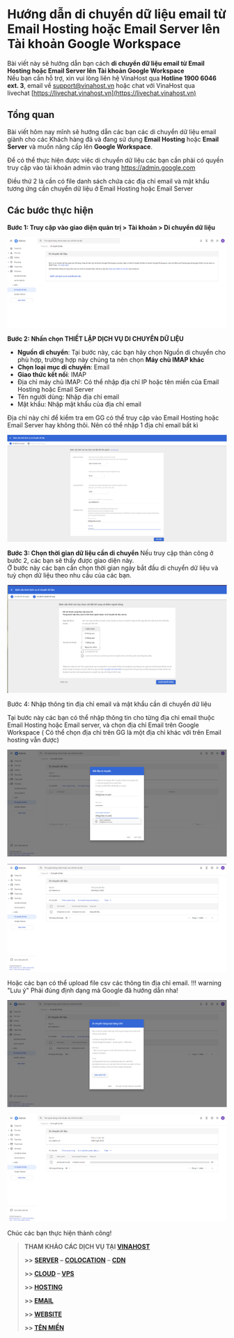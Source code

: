 # Hướng dẫn di chuyển dữ liệu email từ Email Hosting hoặc Email Server lên Tài khoản Google Workspace

Bài viết này sẽ hướng dẫn bạn cách **di chuyển dữ liệu email từ Email Hosting hoặc Email Server lên Tài khoản Google Workspace**  
Nếu bạn cần hỗ trợ, xin vui lòng liên hệ VinaHost qua **Hotline 1900 6046 ext. 3**, email về [support@vinahost.vn](mailto:support@vinahost.vn) hoặc chat với VinaHost qua livechat [https://livechat.vinahost.vn](https://livechat.vinahost.vn)


## Tổng quan

Bài viết hôm nay mĩnh sẽ hướng dẫn các bạn các di chuyển dữ liệu email giành cho các Khách hàng đã và đang sử dụng **Email Hosting** hoặc **Email Server** và muốn nâng cấp lên **Google Workspace**.

Để có thể thực hiện được việc di chuyển dữ liệu các bạn cần phải có quyền truy cập vào tài khoản admin vào trang https://admin.google.com

Điều thứ 2 là cần có file danh sách chứa các địa chỉ email và mật khẩu tương ứng cần chuyển dữ liệu ở Email Hosting hoặc Email Server



## Các bước thực hiện

**Bước 1: Truy cập vào giao diện quản trị > Tài khoản > Di chuyển dữ liệu**

![](images/10h-27'_2023-09-28.png)

**Bước 2: Nhấn chọn THIẾT LẬP DỊCH VỤ DI CHUYỂN DỮ LIỆU**
- **Nguồn di chuyển**: Tại bước này, các bạn hãy chọn Nguồn di chuyển cho phù hợp, trường hợp này chúng ta nên chọn **Máy chủ IMAP khác**
- **Chọn loại mục di chuyển**: Email
- **Giao thức kết nối**: IMAP
- Địa chỉ máy chủ IMAP: Có thể nhập địa chỉ IP hoặc tên miền của Email Hosting hoặc Email Server
- Tên người dùng: Nhập địa chỉ email 
- Mật khẩu: Nhập mật khẩu của địa chỉ email

Địa chỉ này chỉ để kiểm tra em GG có thể truy cập vào Email Hosting hoặc Email Server hay không thôi. Nên có thể nhập 1 địa chỉ email bất kì

![](images/10h-28'_2023-09-28.png)

**Bước 3: Chọn thời gian dữ liệu cần di chuyển**
Nếu truy cập thàn công ở bước 2, các bạn sẽ thấy được giao diện này.  
Ở bước này các bạn cần chọn thời gian ngày bắt đầu di chuyển dữ liệu và tuỳ chọn dữ liệu theo nhu cầu của các bạn.

![](images/10h-29'_2023-09-28.png)

Bước 4: Nhập thông tin địa chỉ email và mật khẩu cần di chuyển dữ liệu

Tại bước này các bạn có thể nhập thông tin cho từng địa chỉ email thuộc Email Hosting hoặc Email server, và chọn địa chỉ Email trên Google Workspace ( Có thể chọn địa chỉ trên GG là một địa chỉ khác với trên Email hosting vẫn được)

![](images/10h-29'_2023-09-28_1.png)




![](images/10h-30'_2023-09-28.png)

Hoặc các bạn có thể upload file csv các thông tin địa chỉ email. 
!!! warning "Lưu ý" 
	Phải đúng định dạng mà Google đã hướng dẫn nha!

![](images/10h-30'_2023-09-28_1.png)


![](images/10h-32'_2023-09-28.png)


Chúc các bạn thực hiện thành công!

> **THAM KHẢO CÁC DỊCH VỤ TẠI [VINAHOST](https://vinahost.vn/)**
> 
> **\>>** [**SERVER**](https://vinahost.vn/thue-may-chu-rieng/) **–** [**COLOCATION**](https://vinahost.vn/colocation.html) – [**CDN**](https://vinahost.vn/dich-vu-cdn-chuyen-nghiep)
> 
> **\>> [CLOUD](https://vinahost.vn/cloud-server-gia-re/) – [VPS](https://vinahost.vn/vps-ssd-chuyen-nghiep/)**
> 
> **\>> [HOSTING](https://vinahost.vn/wordpress-hosting)**
> 
> **\>> [EMAIL](https://vinahost.vn/email-hosting)**
> 
> **\>> [WEBSITE](http://vinawebsite.vn/)**
> 
> **\>> [TÊN MIỀN](https://vinahost.vn/ten-mien-gia-re/)**

